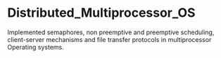 # Distributed_Multiprocessor_OS

Implemented semaphores, non preemptive and preemptive scheduling, client-server mechanisms and file transfer protocols in multiprocessor Operating systems.
